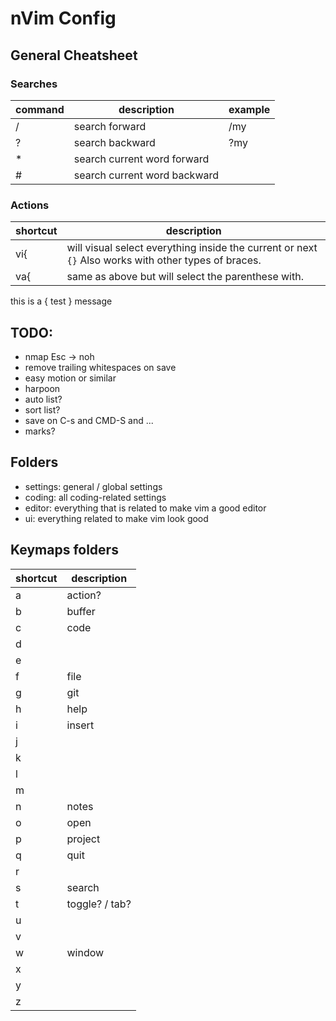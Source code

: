 # nVim Config

## General Cheatsheet

### Searches

| command | description | example |
|---------|-------------|---------|
| / | search <term> forward | /my |
| ? | search <term> backward | ?my |
| * | search current word forward |  |
| # | search current word backward |  |

### Actions

| shortcut | description |
|---------|-------------|
| vi{ | will visual select everything inside the current or next `{}` Also works with other types of braces. |
| va{ | same as above but will select the parenthese with. |


this is a {  test } message

## TODO:
- nmap Esc -> noh
- remove trailing whitespaces on save
- easy motion or similar
- harpoon
- auto list?
- sort list?
- save on C-s and CMD-S and ...
- marks?

## Folders
- settings: general / global settings
- coding: all coding-related settings
- editor: everything that is related to make vim a good editor
- ui: everything related to make vim look good

## <leader> Keymaps folders

| shortcut | description |
|---------|-------------|
| a | action? |
| b | buffer |
| c | code |
| d | |
| e | |
| f | file |
| g | git |
| h | help |
| i | insert |
| j | |
| k | |
| l | |
| m | |
| n | notes |
| o | open |
| p | project |
| q | quit |
| r | |
| s | search |
| t | toggle? / tab? |
| u | |
| v | |
| w | window |
| x | |
| y | |
| z | |
